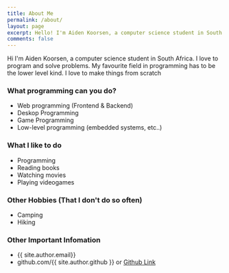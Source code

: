 ```yaml
---
title: About Me
permalink: /about/
layout: page
excerpt: Hello! I'm Aiden Koorsen, a computer science student in South Africa. I enjoy programming, playing video-games, reading books, hikes and camping
comments: false
---
```


Hi I'm Aiden Koorsen, a computer science student in South Africa.
I love to program and solve problems.
My favourite field in programming has to be the lower level kind. I love to make things from scratch

### What programming can you do?
- Web programming (Frontend & Backend)
- Deskop Programming
- Game Programming
- Low-level programming (embedded systems, etc..)

### What I like to do
- Programming
- Reading books
- Watching movies
- Playing videogames

### Other Hobbies (That I don't do so often)
- Camping
- Hiking

### Other Important Infomation

- {{ site.author.email}}
- github.com/{{ site.author.github }} or [Github Link](https://github.com/Aiden-Koorsen)
